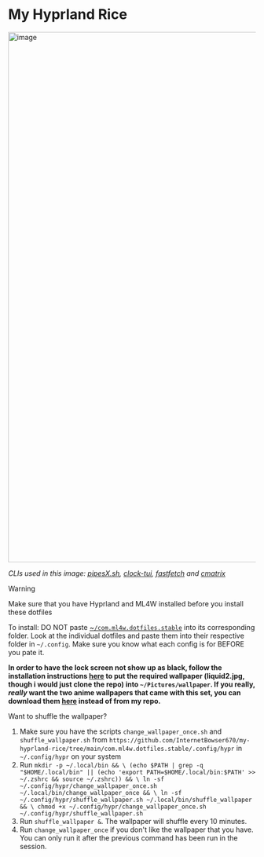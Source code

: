 # My Hyprland Rice

<img width="1920" height="1080" alt="image" src="https://github.com/user-attachments/assets/b7d7b268-10de-48eb-9ef5-50f26e9823fc" />

*CLIs used in this image: [pipesX.sh](https://github.com/pipeseroni/pipesX.sh), [clock-tui](https://github.com/race604/clock-tui), [fastfetch](https://github.com/fastfetch-cli/fastfetch) and [cmatrix](https://github.com/abishekvashok/cmatrix)*

> [!WARNING]
> Make sure that you have Hyprland and ML4W installed before you install these dotfiles
>
> To install: DO NOT paste [~`/com.ml4w.dotfiles.stable`](https://github.com/InternetBowser670/my-hyprland-rice/tree/main/com.ml4w.dotfiles.stable) into its corresponding folder. Look at the individual dotfiles and paste them into their respective folder in `~/.config`. Make sure you know what each config is for BEFORE you pate it.
>
> **In order to have the lock screen not show up as black, follow the installation instructions [here](https://github.com/InternetBowser670/wallpaper/tree/main) to put the required wallpaper (liquid2.jpg, though i would just clone the repo) into `~/Pictures/wallpaper`. If you really, *really* want the two anime wallpapers that came with this set, you can download them [here](https://github.com/mylinuxforwork/wallpaper) instead of from my repo.**

Want to shuffle the wallpaper?

1. Make sure you have the scripts `change_wallpaper_once.sh` and `shuffle_wallpaper.sh` from `https://github.com/InternetBowser670/my-hyprland-rice/tree/main/com.ml4w.dotfiles.stable/.config/hypr` in `~/.config/hypr` on your system
2. Run `mkdir -p ~/.local/bin && \
(echo $PATH | grep -q "$HOME/.local/bin" || (echo 'export PATH=$HOME/.local/bin:$PATH' >> ~/.zshrc && source ~/.zshrc)) && \
ln -sf ~/.config/hypr/change_wallpaper_once.sh ~/.local/bin/change_wallpaper_once && \
ln -sf ~/.config/hypr/shuffle_wallpaper.sh ~/.local/bin/shuffle_wallpaper && \
chmod +x ~/.config/hypr/change_wallpaper_once.sh ~/.config/hypr/shuffle_wallpaper.sh
`
3. Run `shuffle_wallpaper &`. The wallpaper will shuffle every 10 minutes.
4. Run `change_wallpaper_once` if you don't like the wallpaper that you have. You can only run it after the previous command has been run in the session.
